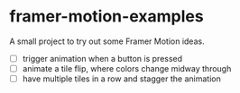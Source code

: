 # framer-motion-examples

A small project to try out some Framer Motion ideas.

- [ ] trigger animation when a button is pressed
- [ ] animate a tile flip, where colors change midway through
- [ ] have multiple tiles in a row and stagger the animation
